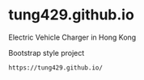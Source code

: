 # tung429.github.io
Electric Vehicle Charger in Hong Kong

Bootstrap style project
```
https://tung429.github.io/
```

